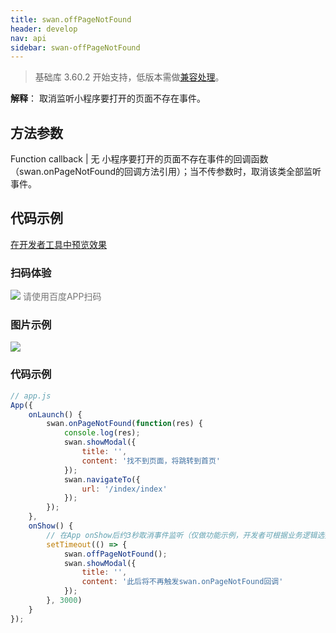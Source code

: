```yaml
---
title: swan.offPageNotFound
header: develop
nav: api
sidebar: swan-offPageNotFound
---
```

 
> 基础库 3.60.2 开始支持，低版本需做[兼容处理](https://smartprogram.baidu.com/docs/develop/swan/compatibility/)。

**解释**：   取消监听小程序要打开的页面不存在事件。

##  方法参数

   Function callback | 无
小程序要打开的页面不存在事件的回调函数（swan.onPageNotFound的回调方法引用）；当不传参数时，取消该类全部监听事件。

## 代码示例

<a href="swanide://fragment/b71b5ec3e798f27e144351dc870b7f251573989727290" title="在开发者工具中预览效果" target="_self">在开发者工具中预览效果</a>

### 扫码体验

<div class='scan-code-container'>
    <img src="https://b.bdstatic.com/miniapp/assets/images/doc_demo/offPageNotFound.png" class="demo-qrcode-image" />
    <font color=#777 12px>请使用百度APP扫码</font>
</div>




###  图片示例  

<div class="m-doc-custom-examples">
    <div class="m-doc-custom-examples-correct">
        <img src="https://b.bdstatic.com/miniapp/images/offPageNotFound.gif">
    </div>
    <div class="m-doc-custom-examples-correct">
        <img src=" ">
    </div>
    <div class="m-doc-custom-examples-correct">
        <img src=" ">
    </div>     
</div>

###  代码示例  



```js
// app.js
App({
    onLaunch() {
        swan.onPageNotFound(function(res) {
            console.log(res);
            swan.showModal({
                title: '',
                content: '找不到页面，将跳转到首页'
            });
            swan.navigateTo({
                url: '/index/index'
            });
        });
    },
    onShow() {
        // 在App onShow后约3秒取消事件监听（仅做功能示例，开发者可根据业务逻辑选择取消监听时机）
        setTimeout(() => {
            swan.offPageNotFound();
            swan.showModal({
                title: '',
                content: '此后将不再触发swan.onPageNotFound回调'
            });
        }, 3000)
    }
});
```